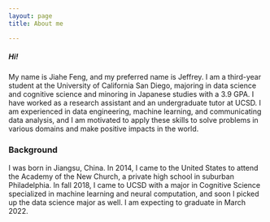 ```yaml
---
layout: page
title: About me

---
```


##### Hi!

My name is Jiahe Feng, and my preferred name is Jeffrey. I am a third-year student at the University of California San Diego, majoring in data science and cognitive science and minoring in Japanese studies with a 3.9 GPA. I have worked as a research assistant and an undergraduate tutor at UCSD. I am experienced in data engineering, machine learning, and communicating data analysis, and I am motivated to apply these skills to solve problems in various domains and make positive impacts in the world.

### Background

I was born in Jiangsu, China. In 2014, I came to the United States to attend the Academy of the New Church, a private high school in suburban Philadelphia. In fall 2018, I came to  UCSD with a major in Cognitive Science specialized in machine learning and neural computation, and soon I picked up the data science major as well. I am expecting to graduate in March 2022.
